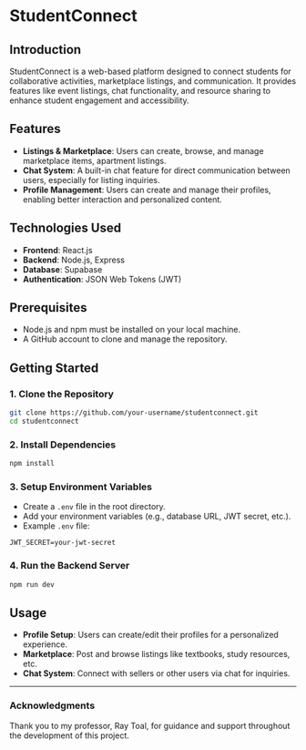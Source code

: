 # StudentConnect

## Introduction  
StudentConnect is a web-based platform designed to connect students for collaborative activities, marketplace listings, and communication. It provides features like event listings, chat functionality, and resource sharing to enhance student engagement and accessibility.

## Features  
- **Listings & Marketplace**: Users can create, browse, and manage marketplace items, apartment listings.  
- **Chat System**: A built-in chat feature for direct communication between users, especially for listing inquiries.  
- **Profile Management**: Users can create and manage their profiles, enabling better interaction and personalized content.  

## Technologies Used  
- **Frontend**: React.js  
- **Backend**: Node.js, Express  
- **Database**: Supabase  
- **Authentication**: JSON Web Tokens (JWT)  

## Prerequisites  
- Node.js and npm must be installed on your local machine.  
- A GitHub account to clone and manage the repository.  

## Getting Started  
### 1. Clone the Repository  
```bash
git clone https://github.com/your-username/studentconnect.git
cd studentconnect
```

### 2. Install Dependencies  
```bash
npm install
```

### 3. Setup Environment Variables  
- Create a `.env` file in the root directory.  
- Add your environment variables (e.g., database URL, JWT secret, etc.).  
- Example `.env` file:  
```dotenv
JWT_SECRET=your-jwt-secret
```

### 4. Run the Backend Server  
```bash
npm run dev
```

## Usage  
- **Profile Setup**: Users can create/edit their profiles for a personalized experience.  
- **Marketplace**: Post and browse listings like textbooks, study resources, etc.  
- **Chat System**: Connect with sellers or other users via chat for inquiries.  

---

### Acknowledgments  
Thank you to my professor, Ray Toal, for guidance and support throughout the development of this project.
